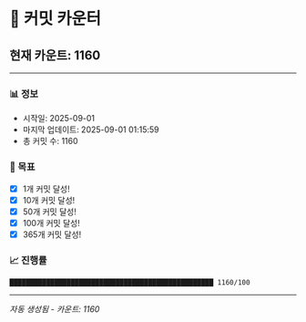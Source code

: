 # 🔢 커밋 카운터

## 현재 카운트: 1160

---

### 📊 정보
- 시작일: 2025-09-01
- 마지막 업데이트: 2025-09-01 01:15:59
- 총 커밋 수: 1160

### 🎯 목표
- [x] 1개 커밋 달성!
- [x] 10개 커밋 달성!
- [x] 50개 커밋 달성!
- [x] 100개 커밋 달성!
- [x] 365개 커밋 달성!

### 📈 진행률
```
██████████████████████████████████████████████████ 1160/100
```

---
*자동 생성됨 - 카운트: 1160*
